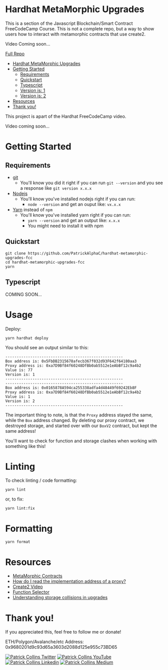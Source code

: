 # Hardhat MetaMorphic Upgrades

This is a section of the Javascript Blockchain/Smart Contract FreeCodeCamp Course. This is not a complete repo, but a way to show users how to interact with metamorphic contracts that use create2. 

Video Coming soon...

[Full Repo](https://github.com/smartcontractkit/full-blockchain-solidity-course-js)

- [Hardhat MetaMorphic Upgrades](#hardhat-metamorphic-upgrades)
- [Getting Started](#getting-started)
  - [Requirements](#requirements)
  - [Quickstart](#quickstart)
  - [Typescript](#typescript)
  - [Version is: 1](#version-is-1)
  - [Version is: 2](#version-is-2)
- [Resources](#resources)
- [Thank you!](#thank-you)

This project is apart of the Hardhat FreeCodeCamp video.

Video coming soon...


# Getting Started

## Requirements

- [git](https://git-scm.com/book/en/v2/Getting-Started-Installing-Git)
  - You'll know you did it right if you can run `git --version` and you see a response like `git version x.x.x`
- [Nodejs](https://nodejs.org/en/)
  - You'll know you've installed nodejs right if you can run:
    - `node --version` and get an ouput like: `vx.x.x`
- [Yarn](https://classic.yarnpkg.com/lang/en/docs/install/) instead of `npm`
  - You'll know you've installed yarn right if you can run:
    - `yarn --version` and get an output like: `x.x.x`
    - You might need to install it with npm

## Quickstart

```
git clone https://github.com/PatrickAlphaC/hardhat-metamorphic-upgrades-fcc
cd hardhat-metamorphic-upgrades-fcc
yarn
```

## Typescript

COMING SOON...

<!-- For the typescript edition, run:

```
git checkout typescript
``` -->


# Usage

Deploy:

```
yarn hardhat deploy
```

You should see an output similar to this:

```
----------------------------------------------------
Box address is: 0x5FbDB2315678afecb367f032d93F642f64180aa3
Proxy address is: 0xa7D9Bf84f60248DfBb0ab5512e1eAbBf12c9a4b2
Value is: 77
Version is: 1
----------------------------------------------------
----------------------------------------------------
Box address is: 0x0165878A594ca255338adfa4d48449f69242Eb8F
Proxy address is: 0xa7D9Bf84f60248DfBb0ab5512e1eAbBf12c9a4b2
Value is: 1
Version is: 2
----------------------------------------------------
```

The important thing to note, is that the `Proxy` address stayed the same, while the `Box` address changed. By deleting our proxy contract, we destroyed storage, and started over with our `BoxV2` contract, but kept the same address!

You'll want to check for function and storage clashes when working with something like this!


# Linting

To check linting / code formatting:
```
yarn lint
```
or, to fix: 
```
yarn lint:fix
```


# Formatting

```
yarn format
```

# Resources 

- [MetaMorphic Contracts](https://medium.com/@0age/the-promise-and-the-peril-of-metamorphic-contracts-9eb8b8413c5e)
- [How do I read the implementation address of a proxy?](https://ethereum.stackexchange.com/questions/103143/how-do-i-get-the-implementation-contract-address-from-the-proxy-contract-address)
- [Create2 Video](https://www.youtube.com/watch?v=883-koWrsO4)
- [Function Selector](https://solidity-by-example.org/function-selector/)
- [Understanding storage collisions in upgrades](https://docs.openzeppelin.com/upgrades-plugins/1.x/proxies#storage-collisions-between-implementation-versions)

# Thank you!

If you appreciated this, feel free to follow me or donate!

ETH/Polygon/Avalanche/etc Address: 0x9680201d9c93d65a3603d2088d125e955c73BD65

[![Patrick Collins Twitter](https://img.shields.io/badge/Twitter-1DA1F2?style=for-the-badge&logo=twitter&logoColor=white)](https://twitter.com/PatrickAlphaC)
[![Patrick Collins YouTube](https://img.shields.io/badge/YouTube-FF0000?style=for-the-badge&logo=youtube&logoColor=white)](https://www.youtube.com/channel/UCn-3f8tw_E1jZvhuHatROwA)
[![Patrick Collins Linkedin](https://img.shields.io/badge/LinkedIn-0077B5?style=for-the-badge&logo=linkedin&logoColor=white)](https://www.linkedin.com/in/patrickalphac/)
[![Patrick Collins Medium](https://img.shields.io/badge/Medium-000000?style=for-the-badge&logo=medium&logoColor=white)](https://medium.com/@patrick.collins_58673/)
